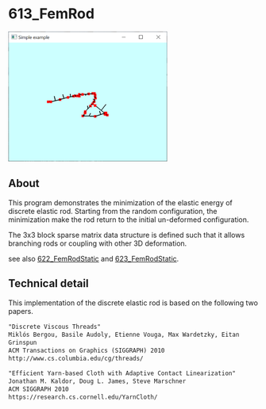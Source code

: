 # 613_FemRod
![](thumbnail.png)


## About

This program demonstrates the minimization of the elastic energy of discrete elastic rod.
Starting from the random configuration, the minimization make the rod return to the initial un-deformed configuration.   

The 3x3 block sparse matrix data structure is defined such that it allows branching rods or coupling with other 3D deformation.    

see also
[622_FemRodStatic](../622_FemRodHairStatic) and [623_FemRodStatic](../622_FemRodHairDynamic).




## Technical detail
This implementation of the discrete elastic rod is based on the following two papers.

```    
"Discrete Viscous Threads" 
Miklós Bergou, Basile Audoly, Etienne Vouga, Max Wardetzky, Eitan Grinspun
ACM Transactions on Graphics (SIGGRAPH) 2010
http://www.cs.columbia.edu/cg/threads/
```

```
"Efficient Yarn-based Cloth with Adaptive Contact Linearization"
Jonathan M. Kaldor, Doug L. James, Steve Marschner
ACM SIGGRAPH 2010
https://research.cs.cornell.edu/YarnCloth/   
```

